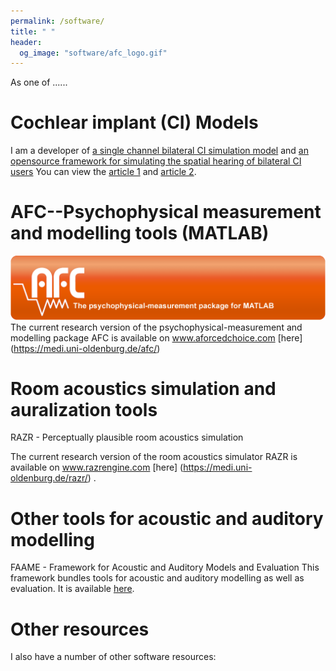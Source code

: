 ```yaml
---
permalink: /software/
title: " "
header:
  og_image: "software/afc_logo.gif"
---
```


As one of ......

# Cochlear implant (CI) Models


I am a developer of [a single channel bilateral CI simulation model](https://zenodo.org/records/5571858) and  [an opensource framework for simulating the spatial hearing of bilateral CI users](https://zenodo.org/records/7471961) You can view the [article 1](https://doi.org/10.1007/s10162-021-00823-1) and [article 2](https://doi.org/10.1051/aacus/2023036).



# AFC--Psychophysical measurement and modelling tools (MATLAB) 

![](/images/software/afc_logo.gif)
The current research version of the psychophysical-measurement and modelling package AFC is available on www.aforcedchoice.com [here] (https://medi.uni-oldenburg.de/afc/)


# Room acoustics simulation and auralization tools
RAZR - Perceptually plausible room acoustics simulation

The current research version of the room acoustics simulator RAZR is available on www.razrengine.com [here] (https://medi.uni-oldenburg.de/razr/) .

# Other tools for acoustic and auditory modelling
FAAME - Framework for Acoustic and Auditory Models and Evaluation
This framework bundles tools for acoustic and auditory modelling as well as evaluation. It is available [here](https://medi.uni-oldenburg.de/faame/).



# Other resources
I also have a number of other software resources:

